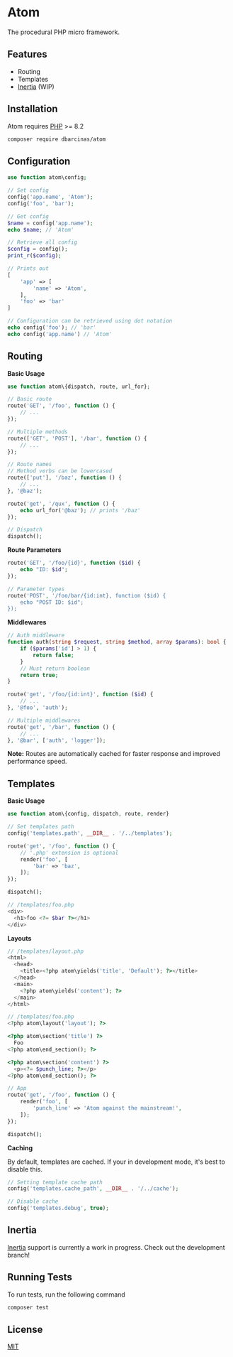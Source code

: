 
# Atom

The procedural PHP micro framework.

## Features

- Routing
- Templates
- [Inertia](https://inertiajs.com/) (WIP)
## Installation

Atom requires [PHP](https://php.net/) >= 8.2

```sh
composer require dbarcinas/atom
```
    
## Configuration

```php
use function atom\config;

// Set config
config('app.name', 'Atom');
config('foo', 'bar');

// Get config
$name = config('app.name');
echo $name; // 'Atom'

// Retrieve all config
$config = config();
print_r($config);

// Prints out
[
    'app' => [
        'name' => 'Atom',
    ],
    'foo' => 'bar'
]

// Configuration can be retrieved using dot notation
echo config('foo'); // 'bar'
echo config('app.name') // 'Atom'
```

## Routing

**Basic Usage**

```php
use function atom\{dispatch, route, url_for};

// Basic route
route('GET', '/foo', function () {
    // ...
});

// Multiple methods
route(['GET', 'POST'], '/bar', function () {
    // ...
});

// Route names
// Method verbs can be lowercased
route(['put'], '/baz', function () {
    // ...
}, '@baz');

route('get', '/qux', function () {
    echo url_for('@baz'); // prints '/baz'
});

// Dispatch
dispatch();
```

**Route Parameters**

```php
route('GET', '/foo/{id}', function ($id) {
    echo "ID: $id";
});

// Parameter types
route('POST', '/foo/bar/{id:int}, function ($id) {
    echo "POST ID: $id";
});
```

**Middlewares**

```php
// Auth middleware
function auth(string $request, string $method, array $params): bool {
    if ($params['id'] > 1) {
        return false;
    }
    // Must return boolean
    return true;
}

route('get', '/foo/{id:int}', function ($id) {
    // ...
}, '@foo', 'auth');

// Multiple middlewares
route('get', '/bar', function () {
    // ...
}, '@bar', ['auth', 'logger']);
```
**Note:** Routes are automatically cached for faster response and improved performance speed.

## Templates

**Basic Usage**

```php
use function atom\{config, dispatch, route, render}

// Set templates path
config('templates.path', __DIR__ . '/../templates');

route('get', '/foo', function () {
    // '.php' extension is optional
    render('foo', [
        'bar' => 'baz',
    ]);
});

dispatch();

// /templates/foo.php
<div>
  <h1>foo <?= $bar ?></h1>
</div>
```

**Layouts**

```php
// /templates/layout.php
<html>
  <head>
    <title><?php atom\yields('title', 'Default'); ?></title>
  </head>
  <main>
    <?php atom\yields('content'); ?>
  </main>
</html>

// /templates/foo.php
<?php atom\layout('layout'); ?>

<?php atom\section('title') ?>
  Foo
<?php atom\end_section(); ?>

<?php atom\section('content') ?>
  <p><?= $punch_line; ?></p>
<?php atom\end_section(); ?>

// App
route('get', '/foo', function () {
    render('foo', [
        'punch_line' => 'Atom against the mainstream!',
    ]);
});

dispatch();
```

**Caching**

By default, templates are cached. If your in development mode, it's best to disable this.

```php
// Setting template cache path
config('templates.cache_path', __DIR__ . '/../cache');

// Disable cache
config('templates.debug', true);
```

## Inertia

[Inertia](https://inertiajs.com/) support is currently a work in progress. Check out the development branch!


## Running Tests

To run tests, run the following command

```sh
composer test
```


## License

[MIT](https://choosealicense.com/licenses/mit/)
